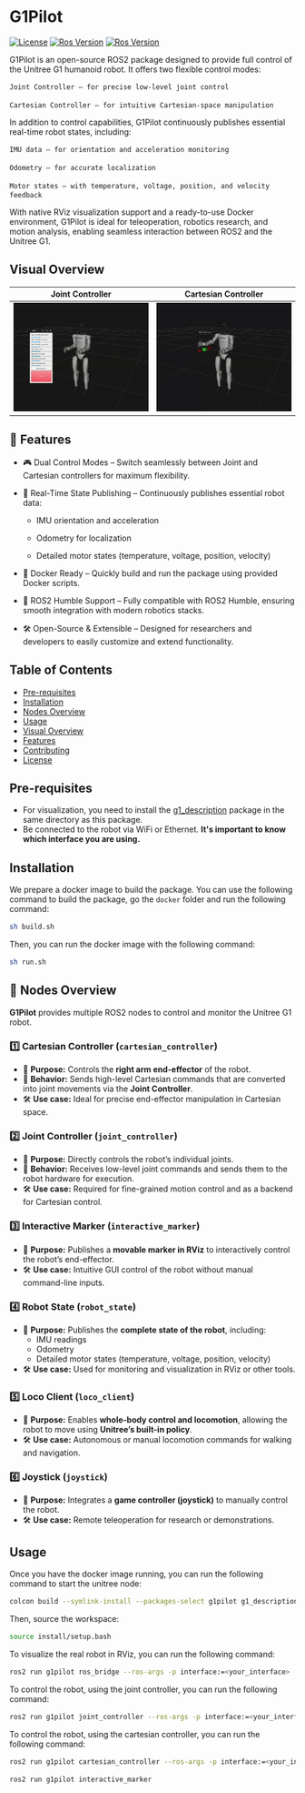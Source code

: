 # G1Pilot

[![License](https://img.shields.io/badge/License-BSD%203--Clause-blue.svg)](
https://opensource.org/licenses/BSD-3-Clause)
[![Ros Version](https://img.shields.io/badge/ROS1-Noetic-red)](
https://docs.ros.org/en/noetic/index.html)
[![Ros Version](https://img.shields.io/badge/ROS2-Humble-green)](
https://docs.ros.org/en/humble/index.html)

G1Pilot is an open-source ROS2 package designed to provide full control of the Unitree G1 humanoid robot.
It offers two flexible control modes:

    Joint Controller – for precise low-level joint control

    Cartesian Controller – for intuitive Cartesian-space manipulation

In addition to control capabilities, G1Pilot continuously publishes essential real-time robot states, including:

    IMU data – for orientation and acceleration monitoring

    Odometry – for accurate localization

    Motor states – with temperature, voltage, position, and velocity feedback

With native RViz visualization support and a ready-to-use Docker environment, G1Pilot is ideal for teleoperation, robotics research, and motion analysis, enabling seamless interaction between ROS2 and the Unitree G1.


## Visual Overview
| **Joint Controller** | **Cartesian Controller** |
|---------------------|--------------------|
| <img src="https://github.com/hucebot/g1pilot/blob/main/images/joint_controller.gif" alt="Static Sensors" width="400"> | <img src="https://github.com/hucebot/g1pilot/blob/main/images/cartesian_controller.gif" alt="Moving Sensors" width="400"> |

## 🚀 Features
- 🎮 Dual Control Modes – Switch seamlessly between Joint and Cartesian controllers for maximum flexibility.

- 📡 Real-Time State Publishing – Continuously publishes essential robot data:

    - IMU orientation and acceleration

    - Odometry for localization

    - Detailed motor states (temperature, voltage, position, velocity)

- 🐳 Docker Ready – Quickly build and run the package using provided Docker scripts.

- 🔄 ROS2 Humble Support – Fully compatible with ROS2 Humble, ensuring smooth integration with modern robotics stacks.

- 🛠️ Open-Source & Extensible – Designed for researchers and developers to easily customize and extend functionality.

## Table of Contents
- [Pre-requisites](#pre-requisites)
- [Installation](#installation)
- [Nodes Overview](#-nodes-overview)
- [Usage](#usage)
- [Visual Overview](#visual-overview)
- [Features](#-features)
- [Contributing](#contributing)
- [License](#license)

## Pre-requisites
- For visualization, you need to install the [g1_description](https://github.com/hucebot/g1_description) package in the same directory as this package.
- Be connected to the robot via WiFi or Ethernet. **It's important to know which interface you are using.**

## Installation
We prepare a docker image to build the package. You can use the following command to build the package, go the `docker` folder and run the following command:

```bash
sh build.sh
```

Then, you can run the docker image with the following command:

```bash
sh run.sh
```

## 🧠 Nodes Overview

**G1Pilot** provides multiple ROS2 nodes to control and monitor the Unitree G1 robot.  

### 1️⃣ Cartesian Controller (`cartesian_controller`)  
- 🎯 **Purpose:** Controls the **right arm end-effector** of the robot.  
- 🔄 **Behavior:** Sends high-level Cartesian commands that are converted into joint movements via the **Joint Controller**.  
- 🛠️ **Use case:** Ideal for precise end-effector manipulation in Cartesian space.  

### 2️⃣ Joint Controller (`joint_controller`)  
- 🎯 **Purpose:** Directly controls the robot’s individual joints.  
- 🔄 **Behavior:** Receives low-level joint commands and sends them to the robot hardware for execution.  
- 🛠️ **Use case:** Required for fine-grained motion control and as a backend for Cartesian control.  

### 3️⃣ Interactive Marker (`interactive_marker`)  
- 🎯 **Purpose:** Publishes a **movable marker in RViz** to interactively control the robot’s end-effector.  
- 🛠️ **Use case:** Intuitive GUI control of the robot without manual command-line inputs.  

### 4️⃣ Robot State (`robot_state`)  
- 🎯 **Purpose:** Publishes the **complete state of the robot**, including:  
  - IMU readings  
  - Odometry  
  - Detailed motor states (temperature, voltage, position, velocity)  
- 🛠️ **Use case:** Used for monitoring and visualization in RViz or other tools.  

### 5️⃣ Loco Client (`loco_client`)  
- 🎯 **Purpose:** Enables **whole-body control and locomotion**, allowing the robot to move using **Unitree’s built-in policy**.  
- 🛠️ **Use case:** Autonomous or manual locomotion commands for walking and navigation.  

### 6️⃣ Joystick (`joystick`)  
- 🎯 **Purpose:** Integrates a **game controller (joystick)** to manually control the robot.  
- 🛠️ **Use case:** Remote teleoperation for research or demonstrations.  


## Usage
Once you have the docker image running, you can run the following command to start the unitree node:

```bash
colcon build --symlink-install --packages-select g1pilot g1_description
````

Then, source the workspace:

```bash
source install/setup.bash
```
To visualize the real robot in RViz, you can run the following command:

```bash
ros2 run g1pilot ros_bridge --ros-args -p interface:=<your_interface>
```

To control the robot, using the joint controller, you can run the following command:
```bash
ros2 run g1pilot joint_controller --ros-args -p interface:=<your_interface>
```
To control the robot, using the cartesian controller, you can run the following command:
```bash
ros2 run g1pilot cartesian_controller --ros-args -p interface:=<your_interface>
```
```bash
ros2 run g1pilot interactive_marker
```

